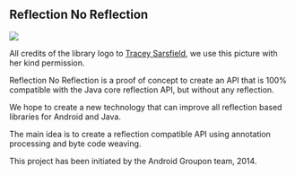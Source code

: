 Reflection No Reflection
------------------------

<img src="https://raw.githubusercontent.com/stephanenicolas/reflection-no-reflection/master/assets/prism.jpg">

All credits of the library logo to [Tracey Sarsfield](http://www.traceysarsfield.com/gallery.html), we use this picture with her kind permission.

Reflection No Reflection is a proof of concept to create an API that is 100% compatible with the Java core reflection API, but without any reflection. 

We hope to create a new technology that can improve all reflection based libraries for Android and Java.

The main idea is to create a reflection compatible API using annotation processing and byte code weaving.

This project has been initiated by the Android Groupon team, 2014.

